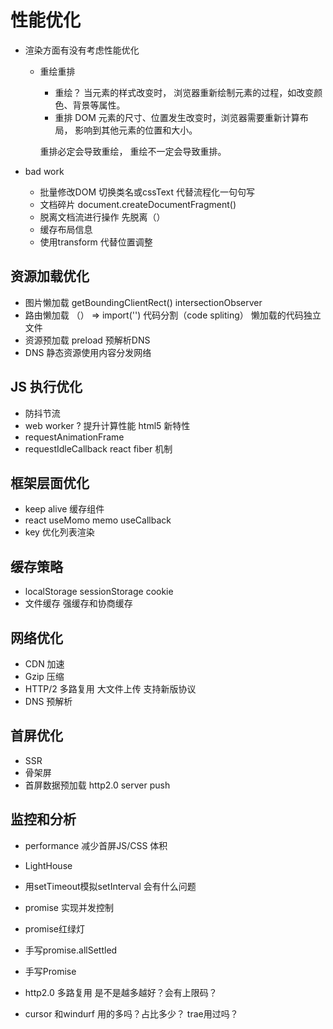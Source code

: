 # 性能优化

- 渲染方面有没有考虑性能优化 
  - 重绘重排
    - 重绘？
    当元素的样式改变时， 浏览器重新绘制元素的过程，如改变颜色、背景等属性。
    - 重排
    DOM 元素的尺寸、位置发生改变时，浏览器需要重新计算布局， 影响到其他元素的位置和大小。

    重排必定会导致重绘， 重绘不一定会导致重排。

- bad work  
  - 批量修改DOM 
    切换类名或cssText 代替流程化一句句写
  - 文档碎片
    document.createDocumentFragment()
  - 脱离文档流进行操作
    先脱离（）
  - 缓存布局信息
  - 使用transform 代替位置调整

## 资源加载优化
  - 图片懒加载
    getBoundingClientRect()
    intersectionObserver
  - 路由懒加载 
    （） => import('')
    代码分割（code spliting） 懒加载的代码独立文件
  - 资源预加载 preload 
    预解析DNS 
    <link ref="prefetch" href="next-page.js" />
  - DNS 静态资源使用内容分发网络

## JS 执行优化
  - 防抖节流
  - web worker ? 提升计算性能 html5 新特性
  - requestAnimationFrame 
  - requestIdleCallback react fiber 机制 

## 框架层面优化
  - keep alive 缓存组件
  - react useMomo memo useCallback 
  - key 优化列表渲染

## 缓存策略
  - localStorage sessionStorage cookie 
  - 文件缓存 强缓存和协商缓存 

## 网络优化
  - CDN 加速 
  - Gzip 压缩
  - HTTP/2 多路复用 大文件上传 支持新版协议
  - DNS 预解析

## 首屏优化
  - SSR 
  - 骨架屏
  - 首屏数据预加载 http2.0 server push 

## 监控和分析
  - performance 
    减少首屏JS/CSS 体积
  - LightHouse 

- 用setTimeout模拟setInterval 会有什么问题
- promise 实现并发控制
- promise红绿灯
- 手写promise.allSettled
- 手写Promise 
- http2.0 多路复用 是不是越多越好？会有上限码？
- cursor 和windurf 用的多吗？占比多少？ trae用过吗？

